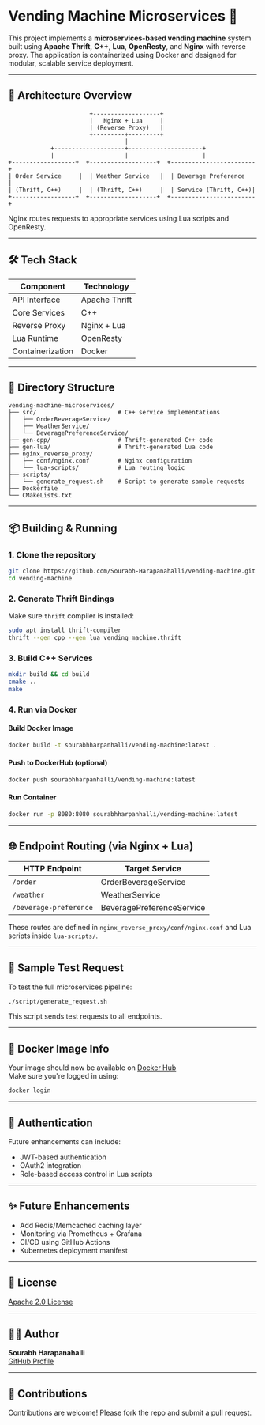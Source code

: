 # Vending Machine Microservices 🚀

This project implements a **microservices-based vending machine** system built using **Apache Thrift**, **C++**, **Lua**, **OpenResty**, and **Nginx** with reverse proxy. The application is containerized using Docker and designed for modular, scalable service deployment.

---

## 🧩 Architecture Overview

```
                       +-------------------+
                       |   Nginx + Lua     |
                       | (Reverse Proxy)   |
                       +---------+---------+
                                 |
            +--------------------+---------------------+
            |                    |                     |
+------------------+  +-------------------+  +------------------------+
| Order Service     |  | Weather Service   |  | Beverage Preference   |
| (Thrift, C++)     |  | (Thrift, C++)     |  | Service (Thrift, C++)|
+------------------+  +-------------------+  +------------------------+
```

Nginx routes requests to appropriate services using Lua scripts and OpenResty.

---

## 🛠️ Tech Stack

| Component        | Technology        |
|------------------|------------------|
| API Interface    | Apache Thrift    |
| Core Services    | C++              |
| Reverse Proxy    | Nginx + Lua      |
| Lua Runtime      | OpenResty        |
| Containerization | Docker           |

---

## 📁 Directory Structure

```
vending-machine-microservices/
├── src/                       # C++ service implementations
│   ├── OrderBeverageService/
│   ├── WeatherService/
│   └── BeveragePreferenceService/
├── gen-cpp/                   # Thrift-generated C++ code
├── gen-lua/                   # Thrift-generated Lua code
├── nginx_reverse_proxy/
│   ├── conf/nginx.conf        # Nginx configuration
│   └── lua-scripts/           # Lua routing logic
├── scripts/
│   └── generate_request.sh    # Script to generate sample requests
├── Dockerfile
└── CMakeLists.txt
```

---

## 📦 Building & Running

### 1. Clone the repository

```bash
git clone https://github.com/Sourabh-Harapanahalli/vending-machine.git
cd vending-machine
```

### 2. Generate Thrift Bindings

Make sure `thrift` compiler is installed:

```bash
sudo apt install thrift-compiler
thrift --gen cpp --gen lua vending_machine.thrift
```

### 3. Build C++ Services

```bash
mkdir build && cd build
cmake ..
make
```

### 4. Run via Docker

#### Build Docker Image

```bash
docker build -t sourabhharpanhalli/vending-machine:latest .
```

#### Push to DockerHub (optional)

```bash
docker push sourabhharpanhalli/vending-machine:latest
```

#### Run Container

```bash
docker run -p 8080:8080 sourabhharpanhalli/vending-machine:latest
```

---

## 🌐 Endpoint Routing (via Nginx + Lua)

| HTTP Endpoint           | Target Service               |
|-------------------------|------------------------------|
| `/order`                | OrderBeverageService         |
| `/weather`              | WeatherService               |
| `/beverage-preference`  | BeveragePreferenceService    |

These routes are defined in `nginx_reverse_proxy/conf/nginx.conf` and Lua scripts inside `lua-scripts/`.

---

## 🧪 Sample Test Request

To test the full microservices pipeline:

```bash
./script/generate_request.sh
```

This script sends test requests to all endpoints.

---

## 🐳 Docker Image Info

Your image should now be available on [Docker Hub](https://hub.docker.com/r/sourabhharpanhalli/vending-machine)  
Make sure you're logged in using:

```bash
docker login
```

---

## 🔐 Authentication

Future enhancements can include:
- JWT-based authentication
- OAuth2 integration
- Role-based access control in Lua scripts

---

## ✨ Future Enhancements

- Add Redis/Memcached caching layer
- Monitoring via Prometheus + Grafana
- CI/CD using GitHub Actions
- Kubernetes deployment manifest

---

## 📜 License

[Apache 2.0 License](https://www.apache.org/licenses/LICENSE-2.0)

---

## 👨‍💻 Author

**Sourabh Harapanahalli**  
[GitHub Profile](https://github.com/Sourabh-Harapanahalli)

---

## 🤝 Contributions

Contributions are welcome! Please fork the repo and submit a pull request.
